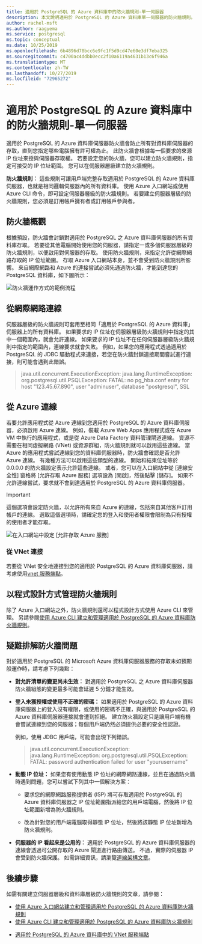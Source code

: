 ```yaml
---
title: 適用於 PostgreSQL 的 Azure 資料庫中的防火牆規則-單一伺服器
description: 本文說明適用於 PostgreSQL 的 Azure 資料庫單一伺服器的防火牆規則。
author: rachel-msft
ms.author: raagyema
ms.service: postgresql
ms.topic: conceptual
ms.date: 10/25/2019
ms.openlocfilehash: 6b4896d78bcc6e9fc1f5d9cd47e60e3df7eba325
ms.sourcegitcommit: c4700ac4ddbb0ecc2f10a6119a4631b13c6f946a
ms.translationtype: MT
ms.contentlocale: zh-TW
ms.lasthandoff: 10/27/2019
ms.locfileid: "72965272"
---
```

# <a name="firewall-rules-in-azure-database-for-postgresql---single-server"></a>適用於 PostgreSQL 的 Azure 資料庫中的防火牆規則-單一伺服器
適用於 PostgreSQL 的 Azure 資料庫伺服器防火牆會防止所有對資料庫伺服器的存取，直到您指定哪些電腦擁有許可權為止。 此防火牆會根據每一個要求的來源 IP 位址來授與伺服器存取權。
若要設定您的防火牆，您可以建立防火牆規則，指定可接受的 IP 位址範圍。 您可以在伺服器層級建立防火牆規則。

**防火牆規則：** 這些規則可讓用戶端完整存取適用於 PostgreSQL 的 Azure 資料庫伺服器，也就是相同邏輯伺服器內的所有資料庫。 使用 Azure 入口網站或使用 Azure CLI 命令，即可設定伺服器層級的防火牆規則。 若要建立伺服器層級的防火牆規則，您必須是訂用帳戶擁有者或訂用帳戶參與者。

## <a name="firewall-overview"></a>防火牆概觀
根據預設，防火牆會封鎖對適用於 PostgreSQL 之 Azure 資料庫伺服器的所有資料庫存取。 若要從其他電腦開始使用您的伺服器，請指定一或多個伺服器層級的防火牆規則，以便啟用對伺服器的存取。 使用防火牆規則，來指定允許從網際網路存取的 IP 位址範圍。 存取 Azure 入口網站本身，並不會受到防火牆規則所影響。
來自網際網路和 Azure 的連接嘗試必須先通過防火牆，才能到達您的 PostgreSQL 資料庫，如下圖所示：

![防火牆運作方式的範例流程](media/concepts-firewall-rules/1-firewall-concept.png)

## <a name="connecting-from-the-internet"></a>從網際網路連線
伺服器層級的防火牆規則可套用至相同「適用於 PostgreSQL 的 Azure 資料庫」伺服器上的所有資料庫。 如果要求的 IP 位址在伺服器層級防火牆規則中指定的其中一個範圍內，就會允許連線。
如果要求的 IP 位址不在任何伺服器層級防火牆規則中指定的範圍內，連線要求就會失敗。
例如，如果您的應用程式透過適用於 PostgreSQL 的 JDBC 驅動程式來連接，若您在防火牆封鎖連接期間嘗試進行連接，則可能會遇到此錯誤。
> java.util.concurrent.ExecutionException: java.lang.RuntimeException: org.postgresql.util.PSQLException: FATAL: no pg\_hba.conf entry for host "123.45.67.890", user "adminuser", database "postgresql", SSL

## <a name="connecting-from-azure"></a>從 Azure 連線
若要允許應用程式從 Azure 連線到您適用於 PostgreSQL 的 Azure 資料庫伺服器，必須啟用 Azure 連線。 例如，裝載 Azure Web Apps 應用程式或在 Azure VM 中執行的應用程式，或是從 Azure Data Factory 資料管理閘道連線。 資源不需要在相同虛擬網路 (VNet) 或資源群組，防火牆規則就可以啟用這些連線。 當 Azure 的應用程式嘗試連線到您的資料庫伺服器時，防火牆會確認是否允許 Azure 連線。 有幾種方法可以啟用這些類型的連線。 開始和結束位址等於 0.0.0.0 的防火牆設定表示允許這些連線。 或者，您可以在入口網站中從 [連線安全性] 窗格將 [允許存取 Azure 服務] 選項設為 [開啟]，然後點擊 [儲存]。 如果不允許連線嘗試，要求就不會到達適用於 PostgreSQL 的 Azure 資料庫伺服器。

> [!IMPORTANT]
> 這個選項會設定防火牆，以允許所有來自 Azure 的連線，包括來自其他客戶訂用帳戶的連線。 選取這個選項時，請確定您的登入和使用者權限會限制為只有授權的使用者才能存取。
> 

![在入口網站中設定 [允許存取 Azure 服務]](media/concepts-firewall-rules/allow-azure-services.png)

### <a name="connecting-from-a-vnet"></a>從 VNet 連接
若要從 VNet 安全地連接到您的適用於 PostgreSQL 的 Azure 資料庫伺服器，請考慮使用[vnet 服務端點](./concepts-data-access-and-security-vnet.md)。 

## <a name="programmatically-managing-firewall-rules"></a>以程式設計方式管理防火牆規則
除了 Azure 入口網站之外，防火牆規則還可以程式設計方式使用 Azure CLI 來管理。
另請參閱[使用 Azure CLI 建立和管理適用於 PostgreSQL 的 Azure 資料庫防火牆規則](howto-manage-firewall-using-cli.md)。

## <a name="troubleshooting-firewall-issues"></a>疑難排解防火牆問題
對於適用於 PostgreSQL 的 Microsoft Azure 資料庫伺服器服務的存取未如預期般運作時，請考慮下列幾點：

* **對允許清單的變更尚未生效：** 對適用於 PostgreSQL 之 Azure 資料庫伺服器防火牆組態的變更最多可能會延遲 5 分鐘才能生效。

* **登入未獲授權或使用不正確的密碼：** 如果適用於 PostgreSQL 的 Azure 資料庫伺服器上的登入沒有權限，或使用的密碼不正確，與適用於 PostgreSQL 的 Azure 資料庫伺服器連接就會遭到拒絕。 建立防火牆設定只是讓用戶端有機會嘗試連線到您的伺服器；每個用戶端仍然必須提供必要的安全性認證。

   例如，使用 JDBC 用戶端，可能會出現下列錯誤。
   > java.util.concurrent.ExecutionException: java.lang.RuntimeException: org.postgresql.util.PSQLException: FATAL: password authentication failed for user "yourusername"

* **動態 IP 位址：** 如果您有使用動態 IP 位址的網際網路連線，並且在通過防火牆時遇到問題，您可以嘗試下列其中一個解決方案：

   * 要求您的網際網路服務提供者 (ISP) 將可存取適用於 PostgreSQL 的 Azure 資料庫伺服器之 IP 位址範圍指派給您的用戶端電腦，然後將 IP 位址範圍新增為防火牆規則。

   * 改為針對您的用戶端電腦取得靜態 IP 位址，然後將該靜態 IP 位址新增為防火牆規則。

* **伺服器的 IP 看起來是公用的：** 適用於 PostgreSQL 的 Azure 資料庫伺服器的連線會透過可公開存取的 Azure 閘道進行路由傳送。 不過，實際的伺服器 IP 會受到防火牆保護。 如需詳細資訊，請瀏覽[連線架構文章](concepts-connectivity-architecture.md)。 

## <a name="next-steps"></a>後續步驟
如需有關建立伺服器層級和資料庫層級防火牆規則的文章，請參閱：
* [使用 Azure 入口網站建立和管理適用於 PostgreSQL 的 Azure 資料庫防火牆規則](howto-manage-firewall-using-portal.md)
* [使用 Azure CLI 建立和管理適用於 PostgreSQL 的 Azure 資料庫防火牆規則](howto-manage-firewall-using-cli.md)
- [適用於 PostgreSQL 的 Azure 資料庫中的 VNet 服務端點](./concepts-data-access-and-security-vnet.md)
